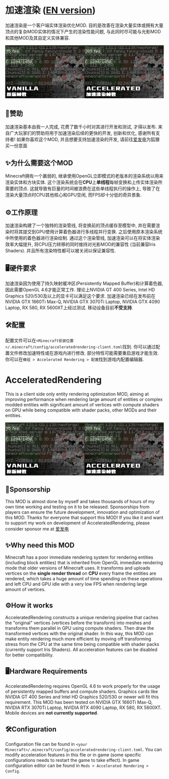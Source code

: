 # 加速渲染 ([EN version](#english))

加速渲染是一个客户端实体渲染优化MOD.
目的是改善在渲染大量实体或拥有大量顶点的复杂MOD实体的情况下产生的渲染性能问题,
与此同时尽可能与光影MOD和其他MOD及其自定义实体兼容.

![Benchmark](images/benchmark.jpg)

## 🍝赞助
加速渲染基本由我一人完成, 花费了数千小时对其进行开发和测试, 才得以发布.
来自广大玩家们的赞助将用于加速渲染后续的更快的开发, 创新和优化, 感谢所有支持者!
如果你喜欢这个MOD, 并且想要支持加速渲染的开发, 请前往[爱发电](https://afdian.com/a/argon4w)为狐狸买一份意面

## ✨为什么需要这个MOD

Minecraft拥有一个羸弱的, 继承使用OpenGL立即模式的老版本的渲染系统以用来渲染实体和方块实体.
这个渲染系统会在**CPU**上**单线程**每帧变换和上传实体渲染所需要的顶点.
这就导致有巨量的时间被浪费在这些单线程执行的操作上, 导致了在渲染大量顶点时CPU其他核心和GPU空闲, 而FPS却十分低的奇异景象.

## ⚙️工作原理

加速渲染构建了一个独特的渲染管线, 将变换前的顶点缓存至模型中, 并在需要渲染时将其提交到GPU使用计算着色器进行多线程并行变换.
之后使用原本渲染系统中所使用的着色器进行渲染绘制. 通过这个渲染管线, 加速渲染可以在将实体渲染效率大幅提升,
将CPU压力转移的同时维持对光影MOD的兼容性 (当前兼容Iris Shaders). 并且所有渲染特性都可以被关闭以保证兼容性.

## 🖥️硬件要求

加速渲染因为使用了持久映射缓冲区(Persistently Mapped Buffer)和计算着色器, 因此需要OpenGL 4.6才能正常工作.
理论上NVIDIA GT 400 Series, Intel HD Graphics 520/530及以上的显卡可以满足这个要求.
加速渲染已经在发布前在NVIDIA GTX 1660Ti Max-Q, NVIDIA GTX 3070Ti Laptop, NVIDIA GTX 4090 Laptop, RX 580, RX 5600XT上经过测试.
移动设备目前**不受支持**.

## 🛠️配置
配置文件可以在``<Minecraft安装位置>/.minecraft/config/acceleratedrendering-client.toml``找到. 你可以通过配置文件修改加速特性或在游戏内进行修改.
部分特性可能需要重启游戏才能生效. 你可以在``模组 > Accelerated Rendering > 配置``找到游戏内配置编辑器.

<a id="english"></a>
# AcceleratedRendering

This is a client side only entity rendering optimization MOD, aiming at improving performance when rendering large amount of entities
or complex modded entities with significant amount of vertices with compute shaders on GPU while being compatible with shader packs,
other MODs and their entities.

![Benchmark](images/benchmark.jpg)

## 🍝Sponsorship

This MOD is almost done by myself and takes thousands of hours of my own time working and testing on it to be released.
Sponsorships from players can ensure the future development, innovation and optimization of this MOD. Thanks for everyone
that support this MOD! If you like it and want to support my work on development of AcceleratedRendering, please consider sponsor me at [爱发电](https://afdian.com/a/argon4w)

## ✨Why need this MOD

Minecraft has a poor immediate rendering system for rendering entities (including block entities) that is inherited from
OpenGL immediate rendering mode that older versions of Minecraft uses. It transforms and uploads vertices on the **single render thread** on **CPU**
every frame the entities are rendered, which takes a huge amount of time spending on these operations and left CPU and GPU idle with a very low FPS
when rendering large amount of vertices.

## ⚙️How it works

AcceleratedRendering constructs a unique rendering pipeline that caches the "original" vertices (vertices before the transform)
into meshes and transforms them parallel in GPU using compute shaders. Then draw the transformed vertices with the original shader.
In this way, this MOD can make entity rendering much more efficient by moving off transforming stress from the CPU
at the same time being compatible with shader packs (currently support Iris Shaders). All acceleration features can be disabled
for better compatibility.

## 🖥️Hardware Requirements

AcceleratedRendering requires OpenGL 4.6 to work properly for the usage of persistently mapped buffers and compute shaders.
Graphics cards like NVIDIA GT 400 Series and Intel HD Graphics 520/530 or newer will fit this requirement.
This MOD has been tested on NVIDIA GTX 1660Ti Max-Q, NVIDIA RTX 3070Ti Laptop, NVIDIA RTX 4090 Laptop, RX 580, RX 5600XT.
Mobile devices are **not currently supported**.

## 🛠️Configuration

Configuration file can be found in ``<your Minecraft>/.minecraft/config/acceleratedrendering-client.toml``. You can modify
acceleration features in this file or in game (some specific configurations needs to restart the game to take effect).
In game configuration editor can be found in ``Mods > Accelerated Rendering > Config``.